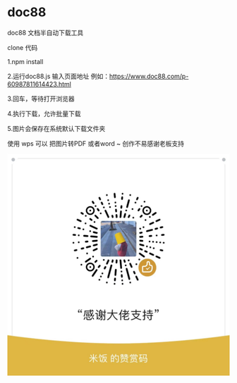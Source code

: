 # doc88

doc88 文档半自动下载工具

clone 代码

1.npm install

2.运行doc88.js 输入页面地址
例如：https://www.doc88.com/p-60987811614423.html

3.回车，等待打开浏览器

4.执行下载，允许批量下载

5.图片会保存在系统默认下载文件夹

使用 wps 可以 把图片转PDF 或者word
~
创作不易感谢老板支持


![avatar](/a.jpg)
